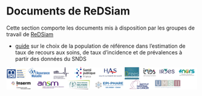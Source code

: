 # Documents de ReDSiam
<!-- SPDX-License-Identifier: MPL-2.0 -->

Cette section comporte les documents mis à disposition par les groupes de travail de [ReDSiam](../../glossaire/redsiam.md)

- [guide](guide.md) sur le choix de la population de référence dans l’estimation de taux de recours aux soins, de taux d’incidence et de prévalences à partir des données du SNDS

![logo](../../files/redsiam/20210402_redsiam_logo_MLP-2.0.png)
